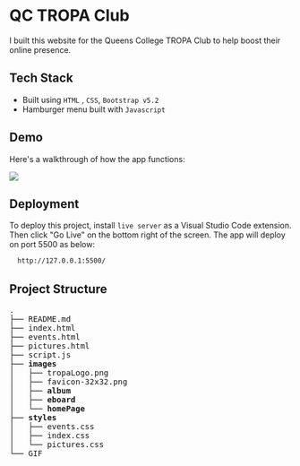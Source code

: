 
# QC TROPA Club

I built this website for the Queens College TROPA Club to help boost their online presence.

## Tech Stack
- Built using `HTML` , `CSS`, `Bootstrap v5.2`
- Hamburger menu built with `Javascript`
## Demo

Here's a walkthrough of how the app functions:

![](https://github.com/Tanzil748/club-website/blob/main/Rwt1i7ISGE.gif)

## Deployment

To deploy this project, install `live server` as a Visual Studio Code extension. Then click "Go Live" on the bottom right of the screen. The app will deploy on port 5500 as below:

```bash
  http://127.0.0.1:5500/
```


## Project Structure
<pre>
.
├── README.md
├── index.html
├── events.html
├── pictures.html
├── script.js
├── <strong>images</strong>
│   ├── tropaLogo.png
│   ├── favicon-32x32.png
│   ├── <strong>album</strong>
│   ├── <strong>eboard</strong>
│   └── <strong>homePage</strong>
├── <strong>styles</strong>
│   ├── events.css
│   ├── index.css
│   └── pictures.css
└── GIF
</pre>


